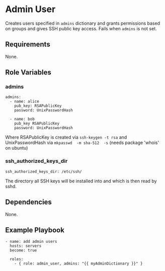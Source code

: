 # Admin User

Creates users specified in `admins` dictionary and grants permissions based on groups and gives SSH public key access.
Fails when `admins` is not set.

## Requirements

None.

## Role Variables

### admins
```
admins:
  - name: alice
    pub_key: RSAPublicKey
    password: UnixPasswordHash

  - name: bob
    pub_key RSAPublicKey
    password: UnixPasswordHash
```
Where RSAPublicKey is created via ```ssh-keygen -t rsa```
and UnixPasswordHash via ```mkpasswd  -m sha-512  -s``` (needs package 'whois' on ubuntu)

### ssh_authorized_keys_dir
```
ssh_authorized_keys_dir: /etc/ssh/
```
The directory all SSH keys will be installed into and which is then read by sshd.

## Dependencies

None.

## Example Playbook

```
- name: add admin users
  hosts: servers
  become: true

  roles:
    - { role: admin_user, admins: "{{ myAdminDictionary }}" }
```
